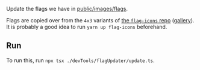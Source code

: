 Update the flags we have in [public/images/flags](../../public/images/flags).

Flags are copied over from the `4x3` variants of [the `flag-icons` repo](https://github.com/lipis/flag-icons) ([gallery](https://flagicons.lipis.dev/)).
It is probably a good idea to run `yarn up flag-icons` beforehand.

## Run

To run this, run `npx tsx ./devTools/flagUpdater/update.ts`.
